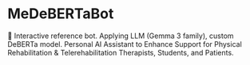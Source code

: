 # MeDeBERTaBot
🤖 Interactive reference bot. Applying LLM (Gemma 3 family), custom DeBERTa model. Personal AI Assistant to Enhance Support for Physical Rehabilitation &amp; Telerehabilitation Therapists, Students, and Patients.

